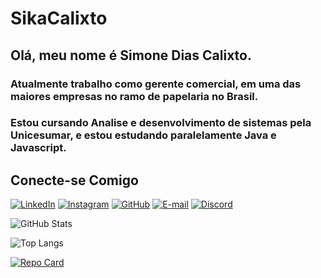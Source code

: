 # SikaCalixto
## Olá, meu nome é Simone Dias Calixto.
### Atualmente trabalho como gerente comercial, em uma das maiores empresas no ramo de papelaria no Brasil.
### Estou cursando Analise e desenvolvimento de sistemas pela Unicesumar, e estou estudando paralelamente Java e Javascript.

## Conecte-se Comigo
[![LinkedIn](https://img.shields.io/badge/LinkedIn-0077B5?style=for-the-badge&logo=linkedin&logoColor=white)](https://www.linkedin.com/in/simone-calixto-28249220b/)
[![Instagram](https://img.shields.io/badge/-Instagram-%23E4405F?style=for-the-badge&logo=instagram&logoColor=white)](https://www.instagram.com/simone.d.calixto/) 
[![GitHub](https://img.shields.io/badge/GitHub-100000?style=for-the-badge&logo=github&logoColor=white)](https://github.com/SEUUSERNAME)
[![E-mail](https://img.shields.io/badge/-Email-000?style=for-the-badge&logo=microsoft-outlook&logoColor=007BFF)](mailto:simonefulgencio@hotmail.com)
[![Discord](https://img.shields.io/badge/Discord-7289DA?style=for-the-badge&logo=discord&logoColor=white)](https://discord.com/channels/@simonecalixto/)

![GitHub Stats](https://github-readme-stats.vercel.app/api?username=SikaCalixto&theme=transparent&bg_color=000&border_color=FFF&show_icons=true&icon_color=E94D5C&title_color=FF69B4&text_color=00CED1)

![Top Langs](https://github-readme-stats-git-masterrstaa-rickstaa.vercel.app/api/top-langs/?username=SikaCalixto&bg_color=000&border_color=FFF&title_color=FF69B4&text_color=00CED1)

[![Repo Card](https://github-readme-stats.vercel.app/api/pin/?username=SikaCalixto&repo=Barbie&bg_color=000&border_color=FFF&show_icons=true&icon_color=E94D5F&title_color=FF69B4&text_color=00CED1)](https://github.com/SikaCalixto/Barbie)
